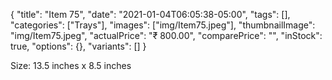 {
    "title": "Item 75",
    "date": "2021-01-04T06:05:38-05:00",
    "tags": [],
    "categories": ["Trays"],
    "images": ["img/Item75.jpeg"],
    "thumbnailImage": "img/Item75.jpeg",
    "actualPrice": "₹ 800.00",
    "comparePrice": "",
    "inStock": true,
    "options": {},
    "variants": []
}


Size: 13.5 inches x 8.5 inches